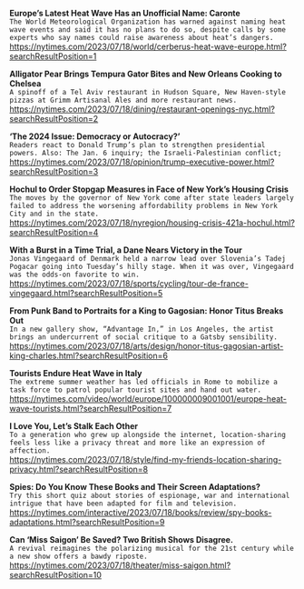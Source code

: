 **Europe’s Latest Heat Wave Has an Unofficial Name: Caronte**\
`The World Meteorological Organization has warned against naming heat wave events and said it has no plans to do so, despite calls by some experts who say names could raise awareness about heat’s dangers.`\
https://nytimes.com/2023/07/18/world/cerberus-heat-wave-europe.html?searchResultPosition=1

**Alligator Pear Brings Tempura Gator Bites and New Orleans Cooking to Chelsea**\
`A spinoff of a Tel Aviv restaurant in Hudson Square, New Haven-style pizzas at Grimm Artisanal Ales and more restaurant news.`\
https://nytimes.com/2023/07/18/dining/restaurant-openings-nyc.html?searchResultPosition=2

**‘The 2024 Issue: Democracy or Autocracy?’**\
`Readers react to Donald Trump’s plan to strengthen presidential powers. Also: The Jan. 6 inquiry; the Israeli-Palestinian conflict; `\
https://nytimes.com/2023/07/18/opinion/trump-executive-power.html?searchResultPosition=3

**Hochul to Order Stopgap Measures in Face of New York’s Housing Crisis**\
`The moves by the governor of New York come after state leaders largely failed to address the worsening affordability problems in New York City and in the state.`\
https://nytimes.com/2023/07/18/nyregion/housing-crisis-421a-hochul.html?searchResultPosition=4

**With a Burst in a Time Trial, a Dane Nears Victory in the Tour**\
`Jonas Vingegaard of Denmark held a narrow lead over Slovenia’s Tadej Pogacar going into Tuesday’s hilly stage. When it was over, Vingegaard was the odds-on favorite to win.`\
https://nytimes.com/2023/07/18/sports/cycling/tour-de-france-vingegaard.html?searchResultPosition=5

**From Punk Band to Portraits for a King to Gagosian: Honor Titus Breaks Out**\
`In a new gallery show, “Advantage In,” in Los Angeles, the artist brings an undercurrent of social critique to a Gatsby sensibility.`\
https://nytimes.com/2023/07/18/arts/design/honor-titus-gagosian-artist-king-charles.html?searchResultPosition=6

**Tourists Endure Heat Wave in Italy**\
`The extreme summer weather has led officials in Rome to mobilize a task force to patrol popular tourist sites and hand out water.`\
https://nytimes.com/video/world/europe/100000009001001/europe-heat-wave-tourists.html?searchResultPosition=7

**I Love You, Let’s Stalk Each Other**\
`To a generation who grew up alongside the internet, location-sharing feels less like a privacy threat and more like an expression of affection.`\
https://nytimes.com/2023/07/18/style/find-my-friends-location-sharing-privacy.html?searchResultPosition=8

**Spies: Do You Know These Books and Their Screen Adaptations?**\
`Try this short quiz about stories of espionage, war and international intrigue that have been adapted for film and television.`\
https://nytimes.com/interactive/2023/07/18/books/review/spy-books-adaptations.html?searchResultPosition=9

**Can ‘Miss Saigon’ Be Saved? Two British Shows Disagree.**\
`A revival reimagines the polarizing musical for the 21st century while a new show offers a bawdy riposte.`\
https://nytimes.com/2023/07/18/theater/miss-saigon.html?searchResultPosition=10


